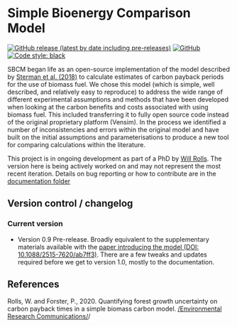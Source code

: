 
# Simple Bioenergy Comparison Model
[![GitHub release (latest by date including pre-releases)](https://img.shields.io/github/v/release/Priestley-Centre/SBCM?include_prereleases)](https://github.com/Priestley-Centre/SBCM/releases)
[![GitHub](https://img.shields.io/github/license/Priestley-Centre/SBCM)](https://github.com/Priestley-Centre/SBCM/blob/master/LICENSE)
[![Code style: black](https://img.shields.io/badge/code%20style-black-000000.svg)](https://github.com/psf/black)

SBCM began life as an open-source implementation of the model described by [Sterman et al. (2018)](https://iopscience.iop.org/article/10.1088/1748-9326/aaa512) to calculate estimates of carbon payback periods for the use of biomass fuel. We chose this model (which is simple, well described, and relatively easy to reproduce) to address the wide range of different experimental assumptions and methods that have been developed when looking at the carbon benefits and costs associated with using biomass fuel. This included transferring it to fully open source code instead of the original proprietary platform (Vensim). In the process we identified a number of inconsistencies and errors within the original model and have built on the initial assumptions and parameterisations to produce a new tool for comparing calculations within the literature. 

This project is in ongoing development as part of a PhD by [Will Rolls](https://www.researchgate.net/profile/Will_Rolls2). The version here is being actively worked on and may not represent the most recent iteration. Details on bug reporting or how to contribute are in the [documentation folder](https://github.com/Priestley-Centre/SBCM/blob/master/Documentation) 

## Version control / changelog

### Current version

- Version 0.9 Pre-release. Broadly equivalent to the supplementary materials available with the [paper introducing the model (DOI: 10.1088/2515-7620/ab7ff3)](https://iopscience.iop.org/article/10.1088/2515-7620/ab7ff3). There are a few tweaks and updates required before we get to version 1.0, mostly to the documentation. 

## References

Rolls, W. and Forster, P., 2020. Quantifying forest growth uncertainty on carbon payback times in a simple biomass carbon model. [/Environmental Research Communications/](https://iopscience.iop.org/article/10.1088/2515-7620/ab7ff3)/
